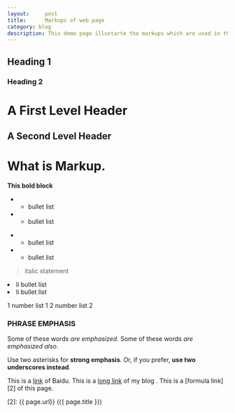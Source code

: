 ```yaml
---
layout:     post
title:      Markups of web page
category: blog
description: This demo page illustarte the markups which are used in this blog. 
---
```


## Heading 1
### Heading 2

A First Level Header
====================

A Second Level Header
---------------------

# What is Markup.

**This bold block**

* * bullet list 
* * bullet list 

- - bullet list
- - bullet list

> italic statement
 
<li>li bullet list</li>
<li>li bullet list</li>

1 number list 1
2 number list 2

### **PHRASE EMPHASIS**
Some of these words *are emphasized*.
Some of these words _are emphasized also_.

Use two asterisks for **strong emphasis**.
Or, if you prefer, __use two underscores instead__.


This is a [link] of Baidu.
This is a [long link][1] of my blog .
This is a [formula link][2] of this page.

[link]: http://www.baidu.com "home page of baidu"
[1]: http://www.wjian.cn "my blog"
[2]:    {{ page.url}}  ({{ page.title }})

